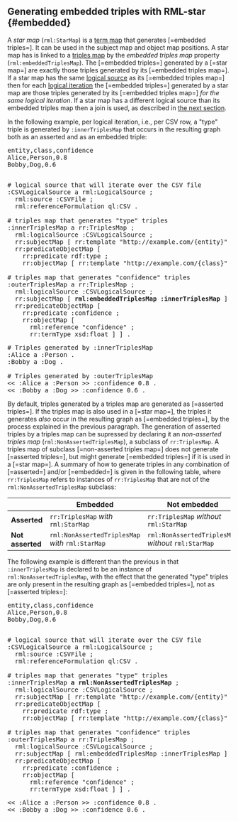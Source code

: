 ## Generating embedded triples with RML-star {#embedded}

A <dfn>star map</dfn> (`rml:StarMap`) is a [term map](https://rml.io/specs/rml/#term-map) that generates [=embedded triples=].
It can be used in the subject map and object map positions.
A star map has is linked to a [triples map](https://rml.io/specs/rml/#triples-map) by the <dfn>embedded triples map</dfn> property (`rml:embeddedTriplesMap`). 
The [=embedded triples=] generated by a [=star map=] are exactly those triples generated by its [=embedded triples map=].
If a star map has the same [logical source](https://rml.io/specs/rml/#logical-source) as its [=embedded triples map=] then for each [logical iteration](https://rml.io/specs/rml/#iterator) the [=embedded triples=] generated by a star map are those triples generated by its [=embedded triples map=] *for the same logical iteration*.
If a star map has a different logical source than its embedded triples map then a join is used, as described in [the next section](#join).

In the following example, per logical iteration, i.e., per CSV row, a "type" triple is generated by `:innerTriplesMap` that occurs 
in the resulting graph both as an asserted and as an embedded triple: 

<pre class="ex-input">
entity,class,confidence
Alice,Person,0.8
Bobby,Dog,0.6
</pre>

<pre class="ex-mapping nohighlight"><!-- nohighlight because otherwise the bolding is lost and we don't use highlighting anyway-->
# logical source that will iterate over the CSV file
:CSVLogicalSource a rml:LogicalSource ;
  rml:source :CSVFile ;
  rml:referenceFormulation ql:CSV .

# triples map that generates "type" triples
:innerTriplesMap a rr:TriplesMap ;
  rml:logicalSource :CSVLogicalSource ;
  rr:subjectMap [ rr:template "http://example.com/{entity}" ] ;
  rr:predicateObjectMap [
    rr:predicate rdf:type ;
    rr:objectMap [ rr:template "http://example.com/{class}" ] ] .
    
# triples map that generates "confidence" triples
:outerTriplesMap a rr:TriplesMap ;
  rml:logicalSource :CSVLogicalSource ;
  rr:subjectMap [ <b>rml:embeddedTriplesMap :innerTriplesMap</b> ] ;
  rr:predicateObjectMap [
    rr:predicate :confidence ;
    rr:objectMap [ 
      rml:reference "confidence" ;
      rr:termType xsd:float ] ] .
</pre>

<pre class="ex-output">
# Triples generated by :innerTriplesMap
:Alice a :Person .
:Bobby a :Dog .

# Triples generated by :outerTriplesMap
<< :Alice a :Person >> :confidence 0.8 .
<< :Bobby a :Dog >> :confidence 0.6 .
</pre>

By default, triples generated by a triples map are generated as [=asserted triples=].
If the triples map is also used in a [=star map=], the triples it generates *also* occur in the resulting graph as [=embedded triples=], by the process explained in the previous paragraph.
The generation of asserted triples by a triples map can be supressed by declaring it an <dfn>non-asserted triples map</dfn> (`rml:NonAssertedTriplesMap`),
a subclass of `rr:TriplesMap`.
A triples map of subclass [=non-asserted triples map=] does not generate [=asserted triples=],
but might generate [=embedded triples=] if it is used in a [=star map=].
A summary of how to generate triples in any combination of [=asserted=] and/or [=embedded=] is given in the following table, where `rr:TriplesMap` refers to instances of `rr:TriplesMap` that are not of the `rml:NonAssertedTriplesMap` subclass:

<nop>| Embedded | Not embedded
-|-|-
**Asserted**| `rr:TriplesMap` *with* `rml:StarMap`| `rr:TriplesMap` *without* `rml:StarMap`
**Not asserted**| `rml:NonAssertedTriplesMap` *with* `rml:StarMap`|  `rml:NonAssertedTriplesMap` *without* `rml:StarMap`


The following example is different than the previous in that `:innerTriplesMap` is declared to be an instance of `rml:NonAssertedTriplesMap`, with the effect that the generated "type" triples are only present in the resulting graph as [=embedded triples=], not as [=asserted triples=]:

<pre class="ex-input">
entity,class,confidence
Alice,Person,0.8
Bobby,Dog,0.6
</pre>

<pre class="ex-mapping nohighlight"><!-- nohighlight because otherwise the bolding is lost and we don't use highlighting anyway-->
# logical source that will iterate over the CSV file
:CSVLogicalSource a rml:LogicalSource ;
  rml:source :CSVFile ;
  rml:referenceFormulation ql:CSV .

# triples map that generates "type" triples
:innerTriplesMap <b>a rml:NonAssertedTriplesMap</b> ;
  rml:logicalSource :CSVLogicalSource ;
  rr:subjectMap [ rr:template "http://example.com/{entity}" ] ;
  rr:predicateObjectMap [
    rr:predicate rdf:type ;
    rr:objectMap [ rr:template "http://example.com/{class}" ] ] .
    
# triples map that generates "confidence" triples
:outerTriplesMap a rr:TriplesMap ;
  rml:logicalSource :CSVLogicalSource ;
  rr:subjectMap [ rml:embeddedTriplesMap :innerTriplesMap ] ;
  rr:predicateObjectMap [
    rr:predicate :confidence ;
    rr:objectMap [ 
      rml:reference "confidence" ;
      rr:termType xsd:float ] ] .
</pre>

<pre class="ex-output">
<< :Alice a :Person >> :confidence 0.8 .
<< :Bobby a :Dog >> :confidence 0.6 .
</pre>